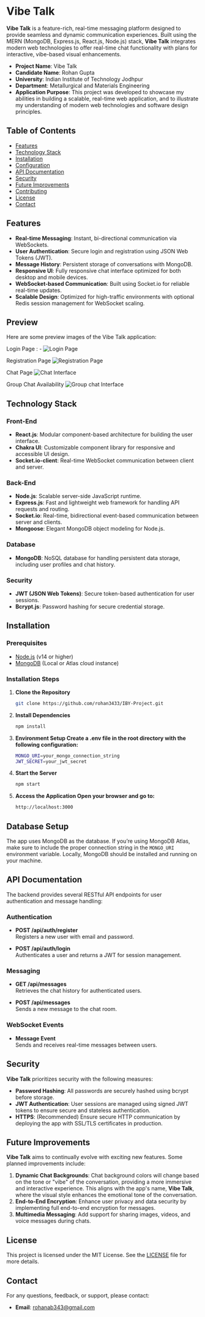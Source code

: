 # Vibe Talk

**Vibe Talk** is a feature-rich, real-time messaging platform designed to provide seamless and dynamic communication experiences. Built using the MERN (MongoDB, Express.js, React.js, Node.js) stack, **Vibe Talk** integrates modern web technologies to offer real-time chat functionality with plans for interactive, vibe-based visual enhancements.


- **Project Name**: Vibe Talk
- **Candidate Name**: Rohan Gupta
- **University**: Indian Institute of Technology Jodhpur
- **Department**: Metallurgical and Materials Engineering
- **Application Purpose**: This project was developed to showcase my abilities in building a scalable, real-time web application, and to illustrate my understanding of modern web technologies and software design principles.

## Table of Contents
- [Features](#features)
- [Technology Stack](#technology-stack)
- [Installation](#installation)
- [Configuration](#configuration)
- [API Documentation](#api-documentation)
- [Security](#security)
- [Future Improvements](#future-improvements)
- [Contributing](#contributing)
- [License](#license)
- [Contact](#contact)

## Features

- **Real-time Messaging**: Instant, bi-directional communication via WebSockets.
- **User Authentication**: Secure login and registration using JSON Web Tokens (JWT).
- **Message History**: Persistent storage of conversations with MongoDB.
- **Responsive UI**: Fully responsive chat interface optimized for both desktop and mobile devices.
- **WebSocket-based Communication**: Built using Socket.io for reliable real-time updates.
- **Scalable Design**: Optimized for high-traffic environments with optional Redis session management for WebSocket scaling.

## Preview

Here are some preview images of the Vibe Talk application:

Login Page : -
![Login Page](Screenshots/LoginPage.png)

Registration Page
![Registration Page](Screenshots/SignUpPage.png)

Chat Page
![Chat Interface](Screenshots/ChatPage.png)

Group Chat Availability
![Group chat Interface](Screenshots/GroupChat.png)


## Technology Stack

### Front-End
- **React.js**: Modular component-based architecture for building the user interface.
- **Chakra UI**: Customizable component library for responsive and accessible UI design.
- **Socket.io-client**: Real-time WebSocket communication between client and server.

### Back-End
- **Node.js**: Scalable server-side JavaScript runtime.
- **Express.js**: Fast and lightweight web framework for handling API requests and routing.
- **Socket.io**: Real-time, bidirectional event-based communication between server and clients.
- **Mongoose**: Elegant MongoDB object modeling for Node.js.

### Database
- **MongoDB**: NoSQL database for handling persistent data storage, including user profiles and chat history.

### Security
- **JWT (JSON Web Tokens)**: Secure token-based authentication for user sessions.
- **Bcrypt.js**: Password hashing for secure credential storage.


## Installation

### Prerequisites
- [Node.js](https://nodejs.org/en/) (v14 or higher)
- [MongoDB](https://www.mongodb.com/) (Local or Atlas cloud instance)

### Installation Steps

1. **Clone the Repository**
   ```bash
   git clone https://github.com/rohan3433/IBY-Project.git

2. **Install Dependencies**
   ```bash
   npm install

3. **Environment Setup Create a .env file in the root directory with the following configuration:**
   ```bash
   MONGO_URI=your_mongo_connection_string
   JWT_SECRET=your_jwt_secret

4. **Start the Server**
   ```bash
   npm start

5. **Access the Application Open your browser and go to:**
   ```bash
   http://localhost:3000

## Database Setup
The app uses MongoDB as the database. If you’re using MongoDB Atlas, make sure to include the proper connection string in the `MONGO_URI` environment variable. Locally, MongoDB should be installed and running on your machine.

## API Documentation
The backend provides several RESTful API endpoints for user authentication and message handling:

### Authentication
- **POST /api/auth/register**  
  Registers a new user with email and password.

- **POST /api/auth/login**  
  Authenticates a user and returns a JWT for session management.

### Messaging
- **GET /api/messages**  
  Retrieves the chat history for authenticated users.

- **POST /api/messages**  
  Sends a new message to the chat room.

### WebSocket Events
- **Message Event**  
  Sends and receives real-time messages between users.

## Security
**Vibe Talk** prioritizes security with the following measures:

- **Password Hashing**: All passwords are securely hashed using bcrypt before storage.
- **JWT Authentication**: User sessions are managed using signed JWT tokens to ensure secure and stateless authentication.
- **HTTPS**: (Recommended) Ensure secure HTTP communication by deploying the app with SSL/TLS certificates in production.

## Future Improvements
**Vibe Talk** aims to continually evolve with exciting new features. Some planned improvements include:

1. **Dynamic Chat Backgrounds**: Chat background colors will change based on the tone or "vibe" of the conversation, providing a more immersive and interactive experience. This aligns with the app's name, **Vibe Talk**, where the visual style enhances the emotional tone of the conversation.
2. **End-to-End Encryption**: Enhance user privacy and data security by implementing full end-to-end encryption for messages.
3. **Multimedia Messaging**: Add support for sharing images, videos, and voice messages during chats.


## License
This project is licensed under the MIT License. See the [LICENSE](LICENSE) file for more details.

## Contact
For any questions, feedback, or support, please contact:

- **Email**: rohanab343@gmail.com





